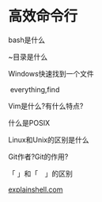 # 高效命令行

bash是什么

~目录是什么

Windows快速找到一个文件

​	everything,find

Vim是什么?有什么特点?

什么是POSIX

Linux和Unix的区别是什么

Git作者?Git的作用?

「 」和「　」的区别

[explainshell.com](http://explainshell.com/)
